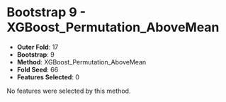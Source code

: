# Bootstrap 9 - XGBoost_Permutation_AboveMean

- **Outer Fold**: 17
- **Bootstrap**: 9
- **Method**: XGBoost_Permutation_AboveMean
- **Fold Seed**: 66
- **Features Selected**: 0

No features were selected by this method.
